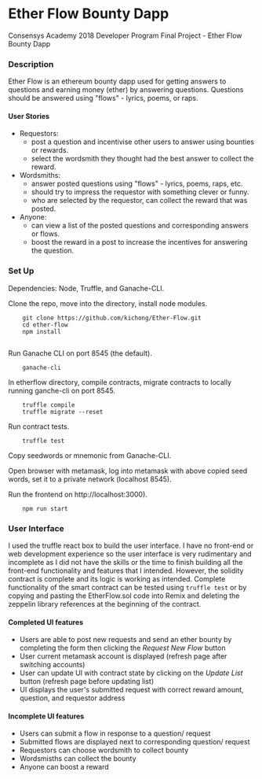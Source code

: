 # Ether Flow Bounty Dapp
Consensys Academy 2018 Developer Program Final Project - Ether Flow Bounty Dapp

### Description
Ether Flow is an ethereum bounty dapp used for getting answers to questions and earning money (ether) by answering questions.
Questions should be answered using "flows" - lyrics, poems, or raps. 

#### User Stories
* Requestors:
  * post a question and incentivise other users to answer using bounties or rewards.
  * select the wordsmith they thought had the best answer to collect the reward.
* Wordsmiths:
  * answer posted questions using "flows" - lyrics, poems, raps, etc.
  * should try to impress the requestor with something clever or funny.
  * who are selected by the requestor, can collect the reward that was posted.
* Anyone:
  * can view a list of the posted questions and corresponding answers or flows.
  * boost the reward in a post to increase the incentives for answering the question.
  
### Set Up
Dependencies: Node, Truffle, and Ganache-CLI.

Clone the repo, move into the directory, install node modules.

```
    git clone https://github.com/kichong/Ether-Flow.git
    cd ether-flow
    npm install
    
```

Run Ganache CLI on port 8545 (the default).

```
    ganache-cli
```

In etherflow directory, compile contracts, migrate contracts to locally running ganche-cli on port 8545.

```	
    truffle compile
    truffle migrate --reset
```
 
    
Run contract tests.

```
    truffle test
```

Copy seedwords or mnemonic from Ganache-CLI.

Open browser with metamask, log into metamask with above copied seed words, set it to a private network (localhost 8545).

Run the frontend on http://localhost:3000).

```
    npm run start
```
    
 ### User Interface
 I used the truffle react box to build the user interface. I have no front-end or web development experience so the user interface is very rudimentary and incomplete as I did not have the skills or the time to finish building all the front-end functionality and features that I intended. However, the solidity contract is complete and its logic is working as intended. Complete functionality of the smart contract can be tested using `truffle test` or by copying and pasting the EtherFlow.sol code into Remix and deleting the zeppelin library references at the beginning of the contract.
 #### Completed UI features
 * Users are able to post new requests and send an ether bounty by completing the form then clicking the *Request New Flow* button
 * User current metamask account is displayed (refresh page after switching accounts)
 * User can update UI with contract state by clicking on the *Update List* button (refresh page before updating list)
 * UI displays the user's submitted request with correct reward amount, question, and requestor address
 #### Incomplete UI features
 * Users can submit a flow in response to a question/ request
 * Submitted flows are displayed next to corresponding question/ request
 * Requestors can choose wordsmith to collect bounty
 * Wordsmisths can collect the bounty
 * Anyone can boost a reward
